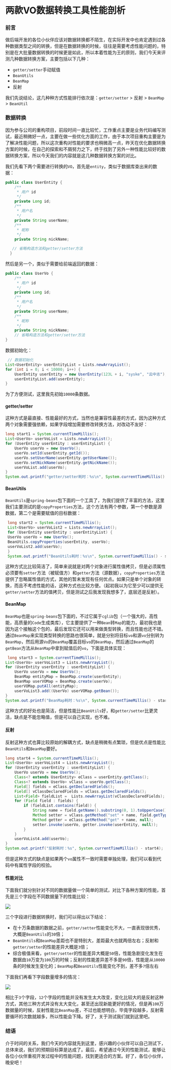 # 两款VO数据转换工具性能剖析

### 前言

做后端开发的各位小伙伴应该对数据转换都不陌生，在实际开发中也肯定遇到过各种数据类型之间的转换，但是在数据转换的时候，往往是需要考虑性能问题的，特别是在大批量数据转换的时候更是如此，所以本着性能为王的原则，我们今天来评测几种数据转换方案，主要包括以下几种：

- `getter/setter`手动赋值
- `BeanUtils`
- `BeanMap`
- 反射

我们先说结论，这几种种方式性能排行依次是：`getter/setter` > 反射 > `BeanMap` > `BeanUtil`

### 数据转换

因为参与公司的重构项目，前段时间一直比较忙，工作重点主要是业务代码编写测试，最近稍微好一点，主要在做一些优化方面的工作，由于本次项目重构主要是为了解决性能问题，所以这次重构对性能的要求也稍微高一点，昨天在优化数据转换方案的时候，在自己的探索和不屑努力之下，终于找到了另外一种性能比较好的数据转换方案，所以今天我们的内容就是这几种数据转换方案的对比。

我们先看下两个需要进行转换的`VO`，首先是`entity`，类似于数据库查出来的数据：

```java
public class UserEntity {
    /**
     * 用户 id
     */
    private Long id;
    /**
     * 用户名
     */
    private String userName;
    /**
     * 昵称
     */
    private String nickName;

   // 省略构造方法和getter/setter方法
  }
```

然后是另一个，类似于需要给前端返回的数据：

```java
public class UserVo {
    /**
     * 用户 id
     */
    private Long id;
    /**
     * 用户名
     */
    private String userName;
    /**
     * 昵称
     */
    private String nickName;
    // 省略构造方法和getter/setter方法
}
```

数据初始化：

```java
 // 数据初始化
List<UserEntity> userEntityList = Lists.newArrayList();
for (int i = 0; i < 10000; i++) {
    UserEntity userEntity = new UserEntity(123L + i, "syske", "云中志");
    userEntityList.add(userEntity);
}
```

为了方便测试，这里我先初始`10000`条数据。

#### getter/setter

这种方式是最直接、性能最好的方式，当然也是兼容性最差的方式，因为这种方式两个对象需要强依赖，如果字段增加需要修改转换方法，对改动不友好：

```java
long start1 = System.currentTimeMillis();
List<UserVo> userVoList = Lists.newArrayList();
for (UserEntity userEntity : userEntityList) {
    UserVo userVo = new UserVo();
    userVo.setId(userEntity.getId());
    userVo.setUserName(userEntity.getUserName());
    userVo.setNickName(userEntity.getNickName());
    userVoList.add(userVo);
}
System.out.printf("getter/setter耗时：%s\n", System.currentTimeMillis() - start1);
```



#### BeanUtils

`BeanUtils`是`spring-beans`包下面的一个工具了，为我们提供了丰富的方法，这里我们主要测试的是`copyProperties`方法，这个方法有两个参数，第一个参数是源数据，第二个是需要赋值的目标数据：

```java
 long start2 = System.currentTimeMillis();
 List<UserVo> userVoList2 = Lists.newArrayList();
 for (UserEntity userEntity : userEntityList) {
 UserVo userVo = new UserVo();
 BeanUtils.copyProperties(userEntity, userVo);
 userVoList2.add(userVo);
 }
 System.out.printf("BeanUtils耗时：%s\n", System.currentTimeMillis() - start2);
```

这种方式比比较简洁了，简单来说就是对两个对象进行属性值拷贝，但是必须属性必须要有`setter`方法（被赋值方）和`getter`方法（源数据），`copyProperties`方法提供了忽略属性值的方式，其他的暂未发现有任何优点。如果只是单个对象的转换，而且不考虑性能的话，这种方式也比较方便。（起初我以为它至少可以提供无`getter/setter`方法的值拷贝，但是测试之后我发现我想多了，底层还是反射）。



#### BeanMap

`BeanMap`也是`spring-beans`包下面的，不过它属于`cglib`包（一个强大的，高性能，高质量的`Code`生成类库），它主要提供了一种`Bean`转`Map`的能力，最初我也是因为这个接触这个包的，最后发现它还可以用来做类型转换，而且性能也还不错。通过`BeanMap`来实现类型转换的思路也很简单，就是分别将目标`vo`和源`vo`分别转为`BeanMap`，然后用源`Vo`的`BeanMap`覆盖目标`vo`的`BeanMap`，然后通过`BeanMap`的`getBean`方法从`BeanMap`中拿到赋值后的`vo`，下面是具体实现：

```java
 long start3 = System.currentTimeMillis();
List<UserVo> userVoList3 = Lists.newArrayList();
for (UserEntity userEntity : userEntityList) {
    UserVo userVo = new UserVo();
    BeanMap entityMap = BeanMap.create(userEntity);
    BeanMap userVOMap = BeanMap.create(userVo);
    userVOMap.putAll(entityMap);
    userVoList3.add((UserVo) userVOMap.getBean());
}
System.out.printf("BeanMap耗时：%s\n", System.currentTimeMillis() - start3);
```

这种方式的好处也是简洁，但是性能比`BeanUtils`好，和`getter/setter`比更灵活，缺点是不能忽略值，但是可以自己实现，也不难。



#### 反射

反射这种方式也算比较原始的解耦方式，缺点是稍微有点繁琐，但是优点是性能比`BeanUtils`和`BeanMap`要好。

```java
long start4 = System.currentTimeMillis();
List<UserVo> userVoList4 = Lists.newArrayList();
for (UserEntity userEntity : userEntityList) {
    UserVo userVo = new UserVo();
    Class<? extends UserEntity> eClass = userEntity.getClass();
    Class<? extends UserVo> vClass = userVo.getClass();
    Field[] fields = eClass.getDeclaredFields();
    Field[] vClassDeclaredFields = vClass.getDeclaredFields();
    List<Field> fieldList =  Lists.newArrayList(vClassDeclaredFields);
    for (Field field : fields) {
        if (fieldList.contains(field)) {
            String name = field.getName().substring(0, 1).toUpperCase() + field.getName().substring(1);
            Method setter = vClass.getMethod("set" + name, field.getType());
            Method getter = eClass.getMethod("get" + name, null);
            setter.invoke(userVo, getter.invoke(userEntity, null));
        }
    }
    userVoList4.add(userVo);
}
System.out.printf("反射耗时：%s", System.currentTimeMillis() - start4);
```

但是这种方式的缺点是如果两个`vo`属性不一致时需要单独处理，我们可以看到代码中有属性字段的校验。



#### 性能对比

下面我们就分别针对不同的数据量做一个简单的测试，对比下各种方案的性能，首先是三个字段在不同数据量下的性能比较：

![](https://syske-pic-bed.oss-cn-hangzhou.aliyuncs.com/imgs/blog/20211202233220.png)

三个字段进行数据转换时，我们可以得出以下结论：

- 在十万条数据的数据之前，`getter/setter`性能变化不大，一直表现很优秀，大概是`BeanUtils`的`30`倍；
- `BeanUntils`和`BeanMap`差距也不是特别大，差距最大也就两倍左右；反射和`getter/setter`的性能差异大概是`3`倍；
- 综合极值来看，`getter/setter`的性能差异大概是`50`倍，性能急剧变化发生在数据由`10`万变为`100`万的时候；反射的性能差异差不多是`90`倍，性能是从`10000`条的时候发生变化的；`BeanMap`和`BeanUtils`性能变化不到，差不多`7`倍左右

下面我们再看下字段数量增多的情况：

![](https://syske-pic-bed.oss-cn-hangzhou.aliyuncs.com/imgs/blog/20211202233332.png)

相比于`3`个字段，`12`个字段的性能并没有发生太大改变，变化比较大的是反射这种方式，其他三种方式并没有太大变化，甚至还出现新能更好的情况，但是再`100`万数据量的时候，反射性能比`BeanMap`差，不过也能想明白，毕竟字段越多，反射需要循环的次数就越多，所以性能会下降。好了，关于测试我们就到这里吧。



### 结语

介于时间的关系，我们今天的内容就先到这里，感兴趣的小伙伴可以自己测试下，总体来说，我们的预期目标算是达成了。最后，希望通过今天的性能测试，能够让各位小伙伴重视开发过程中的性能问题，找到更适合的方案。好了，各位小伙伴，晚安吧！
